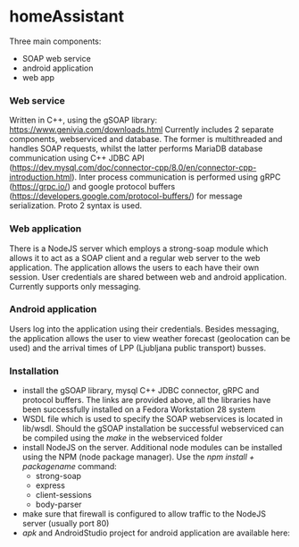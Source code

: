 # homeAssistant

Three main components:
 - SOAP web service
 - android application
 - web app

### Web service
Written in C++, using the gSOAP library: https://www.genivia.com/downloads.html
Currently includes 2 separate components, webserviced and database. The former is multithreaded and handles SOAP requests, whilst the latter performs MariaDB database communication using C++ JDBC API (https://dev.mysql.com/doc/connector-cpp/8.0/en/connector-cpp-introduction.html). Inter process communication is performed using gRPC (https://grpc.io/) and google protocol buffers (https://developers.google.com/protocol-buffers/) for message serialization. Proto 2 syntax is used.

### Web application
There is a NodeJS server which employs a strong-soap module which allows it to act as a SOAP client and a regular web server to the web application. The application allows the users to each have their own session. User credentials are shared between web and android application. Currently supports only messaging.

### Android application
Users log into the application using their credentials. Besides messaging, the application allows the user to view weather forecast (geolocation can be used) and the arrival times of LPP (Ljubljana public transport) busses. 

### Installation
- install the gSOAP library, mysql C++ JDBC connector, gRPC and protocol buffers. The links are provided above, all the libraries have been successfully installed on a Fedora Workstation 28 system
- WSDL file which is used to specify the SOAP webservices is located in lib/wsdl. Should the gSOAP installation be successful webserviced can be compiled using the *make* in the webserviced folder
- install NodeJS on the server. Additional node modules can be installed using the NPM (node package manager). Use the *npm install + packagename* command:
  - strong-soap
  - express
  - client-sessions
  - body-parser
 - make sure that firewall is configured to allow traffic to the NodeJS server (usually port 80)
 - *apk* and AndroidStudio project for android application are available here: 

